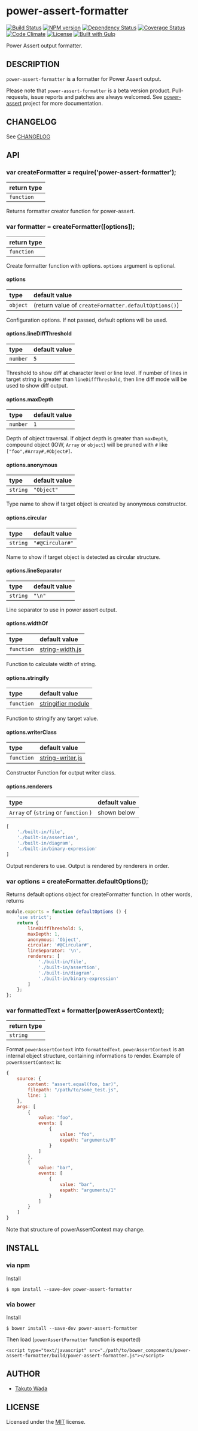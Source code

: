 power-assert-formatter
================================

[![Build Status](https://travis-ci.org/twada/power-assert-formatter.svg?branch=master)](https://travis-ci.org/twada/power-assert-formatter)
[![NPM version](https://badge.fury.io/js/power-assert-formatter.svg)](http://badge.fury.io/js/power-assert-formatter)
[![Dependency Status](https://gemnasium.com/twada/power-assert-formatter.svg)](https://gemnasium.com/twada/power-assert-formatter)
[![Coverage Status](https://coveralls.io/repos/twada/power-assert-formatter/badge.png?branch=master)](https://coveralls.io/r/twada/power-assert-formatter?branch=master)
[![Code Climate](https://codeclimate.com/github/twada/power-assert-formatter/badges/gpa.svg)](https://codeclimate.com/github/twada/power-assert-formatter)
[![License](http://img.shields.io/badge/license-MIT-brightgreen.svg)](https://github.com/twada/power-assert-formatter/blob/master/MIT-LICENSE.txt)
[![Built with Gulp](http://img.shields.io/badge/built_with-gulp-brightgreen.svg)](http://gulpjs.com/)

Power Assert output formatter.


DESCRIPTION
---------------------------------------
`power-assert-formatter` is a formatter for Power Assert output.

Please note that `power-assert-formatter` is a beta version product. Pull-requests, issue reports and patches are always welcomed. See [power-assert](http://github.com/twada/power-assert) project for more documentation.


CHANGELOG
---------------------------------------
See [CHANGELOG](https://github.com/twada/power-assert-formatter/blob/master/CHANGELOG.md)


API
---------------------------------------

### var createFormatter = require('power-assert-formatter');

| return type |
|:------------|
| `function`  |

Returns formatter creator function for power-assert.

### var formatter = createFormatter([options]);

| return type |
|:------------|
| `function`  |

Create formatter function with options. `options` argument is optional.

#### options

| type     | default value |
|:---------|:--------------|
| `object` | (return value of `createFormatter.defaultOptions()`) |

Configuration options. If not passed, default options will be used.

#### options.lineDiffThreshold

| type     | default value |
|:---------|:--------------|
| `number` | `5`           |

Threshold to show diff at character level or line level. If number of lines in target string is greater than `lineDiffThreshold`, then line diff mode will be used to show diff output.

#### options.maxDepth

| type     | default value |
|:---------|:--------------|
| `number` | `1`           |

Depth of object traversal. If object depth is greater than `maxDepth`, compound object (IOW, `Array` or `object`) will be pruned with `#` like `["foo",#Array#,#Object#]`.

#### options.anonymous

| type     | default value |
|:---------|:--------------|
| `string` | `"Object"`    |

Type name to show if target object is created by anonymous constructor.

#### options.circular

| type     | default value   |
|:---------|:----------------|
| `string` | `"#@Circular#"` |

Name to show if target object is detected as circular structure.

#### options.lineSeparator

| type     | default value |
|:---------|:--------------|
| `string` | `"\n"`        |

Line separator to use in power assert output.

#### options.widthOf

| type       | default value |
|:-----------|:--------------|
| `function` | [string-width.js](https://github.com/twada/power-assert-formatter/blob/master/lib/string-width.js) |

Function to calculate width of string.

#### options.stringify

| type       | default value |
|:-----------|:--------------|
| `function` | [stringifier module](https://github.com/twada/stringifier) |

Function to stringify any target value.

#### options.writerClass

| type       | default value |
|:-----------|:--------------|
| `function` | [string-writer.js](https://github.com/twada/power-assert-formatter/blob/master/lib/string-writer.js) |

Constructor Function for output writer class.

#### options.renderers

| type                                | default value |
|:------------------------------------|:--------------|
| `Array` of (`string` or `function` )| shown below   |

```javascript
[
    './built-in/file',
    './built-in/assertion',
    './built-in/diagram',
    './built-in/binary-expression'
]
```

Output renderers to use. Output is rendered by renderers in order.

### var options = createFormatter.defaultOptions();

Returns default options object for createFormatter function. In other words, returns

```javascript
module.exports = function defaultOptions () {
    'use strict';
    return {
        lineDiffThreshold: 5,
        maxDepth: 1,
        anonymous: 'Object',
        circular: '#@Circular#',
        lineSeparator: '\n',
        renderers: [
            './built-in/file',
            './built-in/assertion',
            './built-in/diagram',
            './built-in/binary-expression'
        ]
    };
};
```


### var formattedText = formatter(powerAssertContext);

| return type |
|:------------|
| `string`  |

Format `powerAssertContext` into `formattedText`. `powerAssertContext` is an internal object structure, containing informations to render. Example of `powerAssertContext` is:

```javascript
{
    source: {
        content: "assert.equal(foo, bar)",
        filepath: "/path/to/some_test.js",
        line: 1
    },
    args: [
        {
            value: "foo",
            events: [
                {
                    value: "foo",
                    espath: "arguments/0"
                }
            ]
        },
        {
            value: "bar",
            events: [
                {
                    value: "bar",
                    espath: "arguments/1"
                }
            ]
        }
    ]
}
```

Note that structure of powerAssertContext may change.


INSTALL
---------------------------------------

### via npm

Install

    $ npm install --save-dev power-assert-formatter


### via bower

Install

    $ bower install --save-dev power-assert-formatter

Then load (`powerAssertFormatter` function is exported)

    <script type="text/javascript" src="./path/to/bower_components/power-assert-formatter/build/power-assert-formatter.js"></script>


AUTHOR
---------------------------------------
* [Takuto Wada](http://github.com/twada)


LICENSE
---------------------------------------
Licensed under the [MIT](https://github.com/twada/power-assert-formatter/blob/master/MIT-LICENSE.txt) license.
